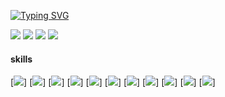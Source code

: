 [![Typing SVG](https://readme-typing-svg.demolab.com?font=Quicksand&size=24&pause=1000&color=59A14D&center=true&vCenter=true&width=500&lines=aspiring+full-stack+web+developer;currently+studying+at+Epicodus;learning+JavaScript%2C+C%23%2C+.NET%2C+and+React)](https://git.io/typing-svg)

[![](https://img.shields.io/badge/GitHub-100000?style=for-the-badge&logo=github&logoColor=white)](https://github.com/eluckie)
[![](https://img.shields.io/badge/LinkedIn-0077B5?style=for-the-badge&logo=linkedin&logoColor=white)](https://linkedin.com/in/eluckie)
[![](https://img.shields.io/badge/Discord-7289DA?style=for-the-badge&logo=discord&logoColor=white)](https://discordapp.com/users/1033440149557751958)
[![](https://img.shields.io/badge/apple%20music-F34E68?style=for-the-badge&logo=apple%20music&logoColor=white)](https://music.apple.com/profile/yellowpistols)

#### skills
[![](https://img.shields.io/badge/HTML-239120?style=for-the-badge&logo=html5&logoColor=white)]
[![](https://img.shields.io/badge/CSS-239120?&style=for-the-badge&logo=css3&logoColor=white)]
[![](https://img.shields.io/badge/JavaScript-323330?style=for-the-badge&logo=javascript&logoColor=F7DF1E)]
[![](https://img.shields.io/badge/Node.js-43853D?style=for-the-badge&logo=node.js&logoColor=white)]
[![](https://img.shields.io/badge/Markdown-000000?style=for-the-badge&logo=markdown&logoColor=white)]
[![](https://img.shields.io/badge/Jest-323330?style=for-the-badge&logo=Jest&logoColor=white)]
[![](https://img.shields.io/badge/Tableau-E97627?style=for-the-badge&logo=Tableau&logoColor=white)]
[![](https://img.shields.io/badge/eslint-3A33D1?style=for-the-badge&logo=eslint&logoColor=white)]
[![](https://img.shields.io/badge/prettier-1A2C34?style=for-the-badge&logo=prettier&logoColor=F7BA3E)]
[![](https://img.shields.io/badge/GIT-E44C30?style=for-the-badge&logo=git&logoColor=white)]
[![](http://ForTheBadge.com/images/badges/built-with-love.svg)]

<!--

Here are some ideas to get you started:

- 🔭 I’m currently working on ...
- 🌱 I’m currently learning ...
- 👯 I’m looking to collaborate on ...
- 🤔 I’m looking for help with ...
- 💬 Ask me about ...
- 📫 How to reach me: ...
- 😄 Pronouns: ...
- ⚡ Fun fact: ...
-->
